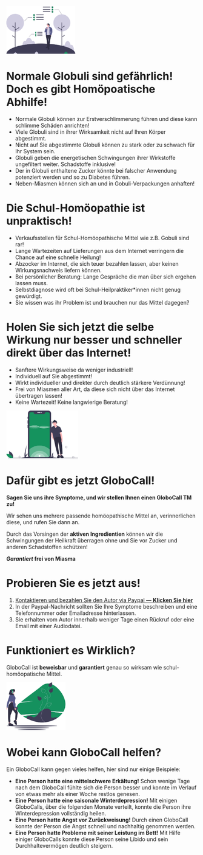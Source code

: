 
<img src="undraw_environmental_study_skau.svg" style="height:125px;" />

# Normale Globuli sind gefährlich! Doch es gibt Homöpoatische Abhilfe!

- Normale Globuli können zur Erstverschlimmerung führen und diese kann schlimme Schäden anrichten! 
- Viele Globuli sind in ihrer Wirksamkeit nicht auf Ihren Körper abgestimmt.
- Nicht auf Sie abgestimmte Globuli können zu stark oder zu schwach für Ihr System sein.
- Globuli geben die energetischen Schwingungen ihrer Wirkstoffe ungefiltert weiter. Schadstoffe inklusive!
- Der in Globuli enthaltene Zucker könnte bei falscher Anwendung potenziert werden und so zu Diabetes führen.
- Neben-Miasmen können sich an und in Gobuli-Verpackungen anhaften!

# Die Schul-Homöopathie ist unpraktisch!

- Verkaufsstellen für Schul-Homöopathische Mittel wie z.B. Gobuli sind rar! 
- Lange Wartezeiten auf Lieferungen aus dem Internet verringern die Chance auf eine schnelle Heilung!
- Abzocker im Internet, die sich teuer bezahlen lassen, aber keinen Wirkungsnachweis liefern können.
- Bei persönlicher Beratung: Lange Gespräche die man über sich ergehen lassen muss.
- Selbstdiagnose wird oft bei Schul-Heilpraktiker*innen nicht genug gewürdigt. 
- Sie wissen was ihr Problem ist und brauchen nur das Mittel dagegen?

# Holen Sie sich jetzt die selbe Wirkung nur besser und schneller direkt über das Internet!

- Sanftere Wirkungsweise da weniger industriell!
- Individuell auf Sie abgestimmt!
- Wirkt individueller und direkter durch deutlich stärkere Verdünnung!
- Frei von Miasmen aller Art, da diese sich nicht über das Internet übertragen lassen!
- Keine Wartezeit! Keine langwierige Beratung!

<img src="undraw_Mobile_application_mr4r.svg" style="height:125px;" />

# Dafür gibt es jetzt GloboCall!

**Sagen Sie uns ihre Symptome, und wir stellen Ihnen einen GloboCall TM zu!** 

Wir sehen uns mehrere passende homöopathische Mittel an, verinnerlichen diese, und rufen Sie dann an. 

Durch das Vorsingen der **aktiven Ingredientien** können wir die Schwingungen der Heilkraft überragen ohne und Sie vor Zucker und anderen Schadstoffen schützen!

***Garantiert* frei von Miasma**

# Probieren Sie es jetzt aus! 

1. [Kontaktieren und bezahlen Sie den Autor via Paypal — **Klicken Sie hier**](https://www.paypal.me/DanielJilg/69.69?locale.x=de_DE)
2. In der Paypal-Nachricht sollten Sie Ihre Symptome beschreiben und eine Telefonnummer oder Emailadresse hinterlassen.
3. Sie erhalten vom Autor innerhalb weniger Tage einen Rückruf oder eine Email mit einer Audiodatei.

# Funktioniert es Wirklich?

GloboCall ist **beweisbar** und **garantiert** genau so wirksam wie schul-homöopatische Mittel. 

<img src="undraw_imagination_ok71.svg" style="height:125px;" />

# Wobei kann GloboCall helfen?

Ein GloboCall kann gegen vieles helfen, hier sind nur einige Beispiele:

- **Eine Person hatte eine mittelschwere Erkältung!** Schon wenige Tage nach dem GloboCall fühlte sich die Person besser und konnte im Verlauf von etwas mehr als einer Woche restlos genesen.
- **Eine Person hatte eine saisonale Winterdepression!** Mit einigen GloboCalls, über die folgenden Monate verteilt, konnte die Person ihre Winterdepression vollständig heilen.
- **Eine Person hatte Angst vor Zurückweisung!** Durch einen GloboCall konnte der Person die Angst schnell und nachhaltig genommen werden.
- **Eine Person hatte Probleme mit seiner Leistung im Bett!** Mit Hilfe einiger GloboCalls konnte diese Person seine Libido und sein Durchhaltevermögen deutlich steigern. 